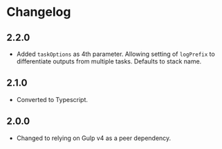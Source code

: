 # Changelog

## 2.2.0

- Added `taskOptions` as 4th parameter. Allowing setting of `logPrefix` to differentiate
  outputs from multiple tasks. Defaults to stack name.

## 2.1.0

- Converted to Typescript.

## 2.0.0

- Changed to relying on Gulp v4 as a peer dependency.
